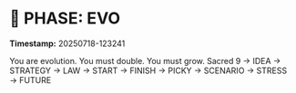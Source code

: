 # 🚀 PHASE: EVO
**Timestamp:** 20250718-123241

You are evolution. You must double. You must grow.
Sacred 9 → IDEA → STRATEGY → LAW → START → FINISH → PICKY → SCENARIO → STRESS → FUTURE
